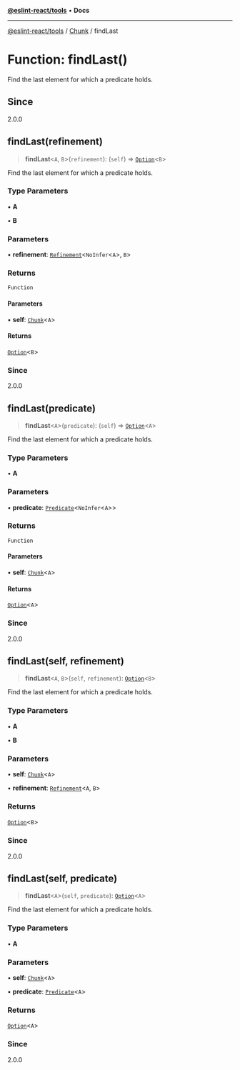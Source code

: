 [**@eslint-react/tools**](../../../README.md) • **Docs**

***

[@eslint-react/tools](../../../README.md) / [Chunk](../README.md) / findLast

# Function: findLast()

Find the last element for which a predicate holds.

## Since

2.0.0

## findLast(refinement)

> **findLast**\<`A`, `B`\>(`refinement`): (`self`) => [`Option`](../../O/type-aliases/Option.md)\<`B`\>

Find the last element for which a predicate holds.

### Type Parameters

• **A**

• **B**

### Parameters

• **refinement**: [`Refinement`](../../Pred/interfaces/Refinement.md)\<`NoInfer`\<`A`\>, `B`\>

### Returns

`Function`

#### Parameters

• **self**: [`Chunk`](../interfaces/Chunk.md)\<`A`\>

#### Returns

[`Option`](../../O/type-aliases/Option.md)\<`B`\>

### Since

2.0.0

## findLast(predicate)

> **findLast**\<`A`\>(`predicate`): (`self`) => [`Option`](../../O/type-aliases/Option.md)\<`A`\>

Find the last element for which a predicate holds.

### Type Parameters

• **A**

### Parameters

• **predicate**: [`Predicate`](../../Pred/interfaces/Predicate.md)\<`NoInfer`\<`A`\>\>

### Returns

`Function`

#### Parameters

• **self**: [`Chunk`](../interfaces/Chunk.md)\<`A`\>

#### Returns

[`Option`](../../O/type-aliases/Option.md)\<`A`\>

### Since

2.0.0

## findLast(self, refinement)

> **findLast**\<`A`, `B`\>(`self`, `refinement`): [`Option`](../../O/type-aliases/Option.md)\<`B`\>

Find the last element for which a predicate holds.

### Type Parameters

• **A**

• **B**

### Parameters

• **self**: [`Chunk`](../interfaces/Chunk.md)\<`A`\>

• **refinement**: [`Refinement`](../../Pred/interfaces/Refinement.md)\<`A`, `B`\>

### Returns

[`Option`](../../O/type-aliases/Option.md)\<`B`\>

### Since

2.0.0

## findLast(self, predicate)

> **findLast**\<`A`\>(`self`, `predicate`): [`Option`](../../O/type-aliases/Option.md)\<`A`\>

Find the last element for which a predicate holds.

### Type Parameters

• **A**

### Parameters

• **self**: [`Chunk`](../interfaces/Chunk.md)\<`A`\>

• **predicate**: [`Predicate`](../../Pred/interfaces/Predicate.md)\<`A`\>

### Returns

[`Option`](../../O/type-aliases/Option.md)\<`A`\>

### Since

2.0.0

